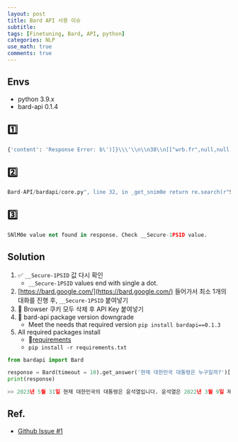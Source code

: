 ```yaml
---
layout: post
title: Bard API 사용 이슈
subtitle: 
tags: [Finetuning, Bard, API, python]
categories: NLP
use_math: true
comments: true
---
```


## Envs
- python 3.9.x
- bard-api 0.1.4

## 1️⃣

```python
{'content': 'Response Error: b\')]}\\\'\\n\\n38\\n[["wrb.fr",null,null,null,null,[9]]]\\n54\\n[["di",82],["af.httprm",82,"5948628323670192505",4]]\\n25\\n[["e",4,null,null,129]]\\n\'.'} 
```

## 2️⃣

```python
Bard-API/bardapi/core.py", line 32, in _get_snim0e return re.search(r"SNlM0e":"(.*?)"", resp.text).group(1) AttributeError: 'NoneType' object has no attribute 'group'
```

## 3️⃣

```python
SNlM0e value not found in response. Check __Secure-1PSID value.
```

## Solution

1. ✅ `__Secure-1PSID` 값 다시 확인 
   - `__Secure-1PSID` values ​​end with single a dot.
2. [https://bard.google.com/](https://bard.google.com/) 들어가서 최소 1개의 대화를 진행 후, `__Secure-1PSID` 붙여넣기
3. 🍪 Browser 쿠키 모두 삭제 후 API Key 붙여넣기
4. 🔻 bard-api package version downgrade
    - Meet the needs that required version `pip install bardapi==0.1.3`
5. All required packages install
   - 🧷[requirements](https://github.com/dsdanielpark/Bard-API/blob/main/requirements.txt)
   - `pip install -r requirements.txt`

```python
from bardapi import Bard

response = Bard(timeout = 10).get_answer('현재 대한민국 대통령은 누구일까?')['content']
print(response)

>> 2023년 5월 31일 현재 대한민국의 대통령은 윤석열입니다. 윤석열은 2022년 3월 9일 제20대 대통령 선거에서 48.56%의 득표율로 당선되었습니다. 그는 2022년 5월 10일 취임하여 현재까지 재임 중입니다.
```

## Ref.

- [Github Issue #1](https://github.com/dsdanielpark/Bard-API/issues/1)


